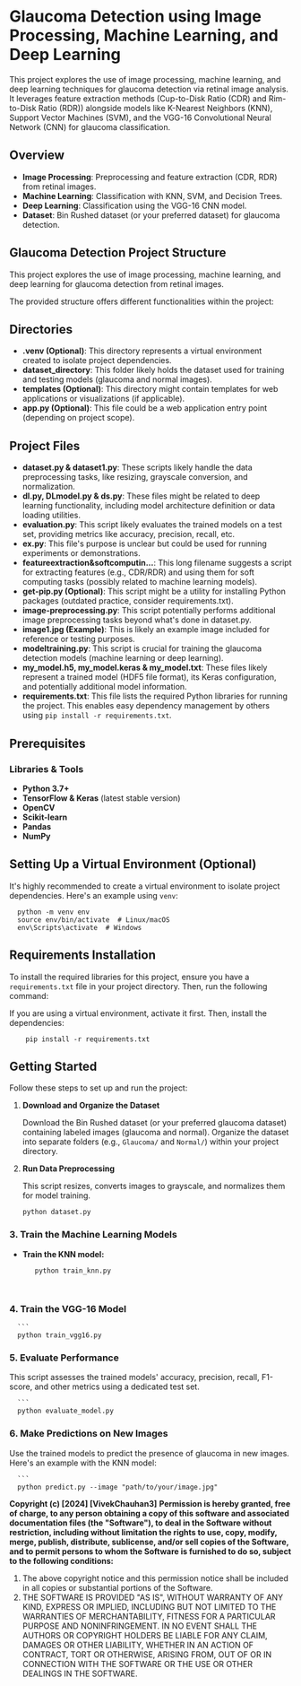 # Glaucoma Detection using Image Processing, Machine Learning, and Deep Learning

This project explores the use of image processing, machine learning, and deep learning techniques for glaucoma detection via retinal image analysis. It leverages feature extraction methods (Cup-to-Disk Ratio (CDR) and Rim-to-Disk Ratio (RDR)) alongside models like K-Nearest Neighbors (KNN), Support Vector Machines (SVM), and the VGG-16 Convolutional Neural Network (CNN) for glaucoma classification.

## Overview

- **Image Processing**: Preprocessing and feature extraction (CDR, RDR) from retinal images.
- **Machine Learning**: Classification with KNN, SVM, and Decision Trees.
- **Deep Learning**: Classification using the VGG-16 CNN model.
- **Dataset**: Bin Rushed dataset (or your preferred dataset) for glaucoma detection.

## Glaucoma Detection Project Structure

This project explores the use of image processing, machine learning, and deep learning for glaucoma detection from retinal images.

The provided structure offers different functionalities within the project:

## Directories

- **.venv (Optional)**: This directory represents a virtual environment created to isolate project dependencies.
- **dataset_directory**: This folder likely holds the dataset used for training and testing models (glaucoma and normal images).
- **templates (Optional)**: This directory might contain templates for web applications or visualizations (if applicable).
- **app.py (Optional)**: This file could be a web application entry point (depending on project scope).

## Project Files

- **dataset.py & dataset1.py**: These scripts likely handle the data preprocessing tasks, like resizing, grayscale conversion, and normalization.
- **dl.py, DLmodel.py & ds.py**: These files might be related to deep learning functionality, including model architecture definition or data loading utilities.
- **evaluation.py**: This script likely evaluates the trained models on a test set, providing metrics like accuracy, precision, recall, etc.
- **ex.py**: This file's purpose is unclear but could be used for running experiments or demonstrations.
- **featureextraction&softcomputin...**: This long filename suggests a script for extracting features (e.g., CDR/RDR) and using them for soft computing tasks (possibly related to machine learning models).
- **get-pip.py (Optional)**: This script might be a utility for installing Python packages (outdated practice, consider requirements.txt).
- **image-preprocessing.py**: This script potentially performs additional image preprocessing tasks beyond what's done in dataset.py.
- **image1.jpg (Example)**: This is likely an example image included for reference or testing purposes.
- **modeltraining.py**: This script is crucial for training the glaucoma detection models (machine learning or deep learning).
- **my_model.h5, my_model.keras & my_model.txt**: These files likely represent a trained model (HDF5 file format), its Keras configuration, and potentially additional model information.
- **requirements.txt**: This file lists the required Python libraries for running the project. This enables easy dependency management by others using `pip install -r requirements.txt`.


## Prerequisites

### Libraries & Tools

- **Python 3.7+**
- **TensorFlow & Keras** (latest stable version)
- **OpenCV**
- **Scikit-learn**
- **Pandas**
- **NumPy**

## Setting Up a Virtual Environment (Optional)

It's highly recommended to create a virtual environment to isolate project dependencies. Here's an example using `venv`:

      
      python -m venv env
      source env/bin/activate  # Linux/macOS
      env\Scripts\activate  # Windows

## Requirements Installation

To install the required libraries for this project, ensure you have a `requirements.txt` file in your project directory. Then, run the following command:

If you are using a virtual environment, activate it first. Then, install the dependencies:

      
        pip install -r requirements.txt

## Getting Started

Follow these steps to set up and run the project:

1. **Download and Organize the Dataset**

   Download the Bin Rushed dataset (or your preferred glaucoma dataset) containing labeled images (glaucoma and normal). Organize the dataset into separate folders (e.g., `Glaucoma/` and `Normal/`) within your project directory.

2. **Run Data Preprocessing**

   This script resizes, converts images to grayscale, and normalizes them for model training.

       
       python dataset.py
### 3. Train the Machine Learning Models

- **Train the KNN model:**

  ```
     python train_knn.py



### 4. Train the VGG-16 Model

      ```
      python train_vgg16.py
### 5. Evaluate Performance

This script assesses the trained models' accuracy, precision, recall, F1-score, and other metrics using a dedicated test set.

      ```
      python evaluate_model.py
### 6. Make Predictions on New Images

Use the trained models to predict the presence of glaucoma in new images. Here's an example with the KNN model:

      ```
      python predict.py --image "path/to/your/image.jpg"


**Copyright (c) [2024] [VivekChauhan3]**
**Permission is hereby granted, free of charge, to any person obtaining a copy of this software and associated documentation files (the "Software"), to deal in the Software without restriction, including without limitation the rights to use, copy, modify, merge, publish, distribute, sublicense, and/or sell copies of the Software, and to permit persons to whom the Software is furnished to do so, subject to the following conditions:**
1. The above copyright notice and this permission notice shall be included in all copies or substantial portions of the Software.
2. THE SOFTWARE IS PROVIDED "AS IS", WITHOUT WARRANTY OF ANY KIND, EXPRESS OR IMPLIED, INCLUDING BUT NOT LIMITED TO THE WARRANTIES OF MERCHANTABILITY, FITNESS FOR A PARTICULAR PURPOSE AND NONINFRINGEMENT. IN NO EVENT SHALL THE AUTHORS OR COPYRIGHT HOLDERS BE LIABLE FOR ANY CLAIM, DAMAGES OR OTHER LIABILITY, WHETHER IN AN ACTION OF CONTRACT, TORT OR OTHERWISE, ARISING FROM, OUT OF OR IN CONNECTION WITH THE SOFTWARE OR THE USE OR OTHER DEALINGS IN THE SOFTWARE.


   






